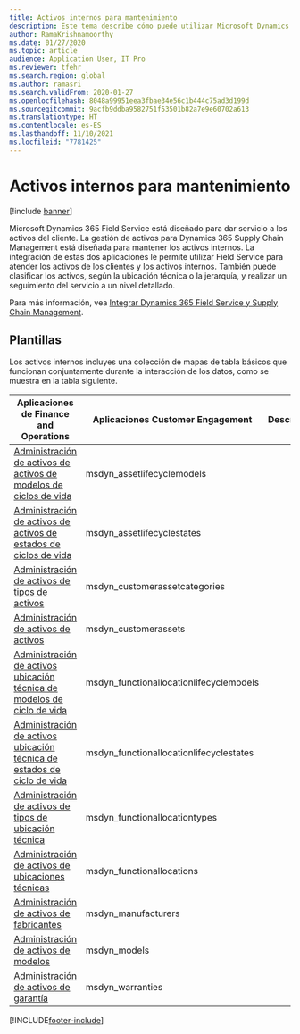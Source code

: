 ```yaml
---
title: Activos internos para mantenimiento
description: Este tema describe cómo puede utilizar Microsoft Dynamics 365 Field Service para dar servicio tanto a los activos del cliente como a los activos internos.
author: RamaKrishnamoorthy
ms.date: 01/27/2020
ms.topic: article
audience: Application User, IT Pro
ms.reviewer: tfehr
ms.search.region: global
ms.author: ramasri
ms.search.validFrom: 2020-01-27
ms.openlocfilehash: 8048a99951eea3fbae34e56c1b444c75ad3d199d
ms.sourcegitcommit: 9acfb9ddba9582751f53501b82a7e9e60702a613
ms.translationtype: HT
ms.contentlocale: es-ES
ms.lasthandoff: 11/10/2021
ms.locfileid: "7781425"
---
```

# <a name="in-house-assets-for-servicing"></a>Activos internos para mantenimiento

[!include [banner](../../includes/banner.md)]

Microsoft Dynamics 365 Field Service está diseñado para dar servicio a los activos del cliente. La gestión de activos para Dynamics 365 Supply Chain Management está diseñada para mantener los activos internos. La integración de estas dos aplicaciones le permite utilizar Field Service para atender los activos de los clientes y los activos internos. También puede clasificar los activos, según la ubicación técnica o la jerarquía, y realizar un seguimiento del servicio a un nivel detallado.

Para más información, vea [Integrar Dynamics 365 Field Service y Supply Chain Management](/dynamics365/field-service/supply-chain-field-service-integration).

## <a name="templates"></a>Plantillas

Los activos internos incluyes una colección de mapas de tabla básicos que funcionan conjuntamente durante la interacción de los datos, como se muestra en la tabla siguiente.

| Aplicaciones de Finance and Operations | Aplicaciones Customer Engagement | Descripción |
|-----------------------------|-----------------------------------|-------------|
[Administración de activos de activos de modelos de ciclos de vida](mapping-reference.md#119) | msdyn_assetlifecyclemodels | |
[Administración de activos de activos de estados de ciclos de vida](mapping-reference.md#120) | msdyn_assetlifecyclestates | |
[Administración de activos de tipos de activos](mapping-reference.md#124) | msdyn_customerassetcategories | |
[Administración de activos de activos](mapping-reference.md#125) | msdyn_customerassets | |
[Administración de activos ubicación técnica de modelos de ciclo de vida](mapping-reference.md#134) | msdyn_functionallocationlifecyclemodels | |
[Administración de activos ubicación técnica de estados de ciclo de vida](mapping-reference.md#135) | msdyn_functionallocationlifecyclestates | |
[Administración de activos de tipos de ubicación técnica](mapping-reference.md#137) | msdyn_functionallocationtypes | |
[Administración de activos de ubicaciones técnicas](mapping-reference.md#136) | msdyn_functionallocations | |
[Administración de activos de fabricantes](mapping-reference.md#153) | msdyn_manufacturers | |
[Administración de activos de modelos](mapping-reference.md#154) | msdyn_models | |
[Administración de activos de garantía](mapping-reference.md#209) | msdyn_warranties | |

[!INCLUDE[footer-include](../../../../includes/footer-banner.md)]
